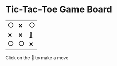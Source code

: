 # Tic-Tac-Toe Game Board
|   |   |   |
|---|---|---|
|⭕ |❌ |⭕ |
|❌ |❌ |[🔎](OXOXXOOOX.md) |
|⭕ |⭕ |❌ |

Click on the 🔎 to make a move